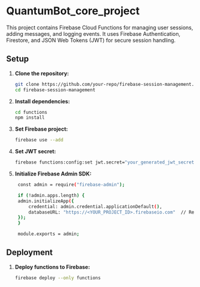 # QuantumBot_core_project

This project contains Firebase Cloud Functions for managing user sessions, adding messages, and logging events. It uses Firebase Authentication, Firestore, and JSON Web Tokens (JWT) for secure session handling.


## Setup

1. **Clone the repository:**
   ```sh
   git clone https://github.com/your-repo/firebase-session-management.git
   cd firebase-session-management
2. **Install dependencies:**
   ```sh
   cd functions
   npm install
3. **Set Firebase project:**
   ```sh
   firebase use --add
4. **Set JWT secret:**
   ```sh
   firebase functions:config:set jwt.secret="your_generated_jwt_secret"
5. **Initialize Firebase Admin SDK:**
   ```sh
    const admin = require("firebase-admin");

    if (!admin.apps.length) {
    admin.initializeApp({
        credential: admin.credential.applicationDefault(),
        databaseURL: "https://<YOUR_PROJECT_ID>.firebaseio.com"  // Replace with your actual database URL
    });
    }

    module.exports = admin;

## Deployment
1. **Deploy functions to Firebase:**
   ```sh
   firebase deploy --only functions
